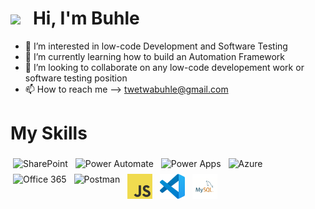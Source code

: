 # <img src="https://camo.githubusercontent.com/4cc9a57bfd6f608470e752bb84f004b658b65866dffbf9d73abe425745d4133f/68747470733a2f2f63646e2e6a7364656c6976722e6e65742f67682f54683357616c6c2f6173736574732d63646e2f506572736f6e616c476974687562526561646d652f48616e6447726565742e676966" width="35px" data-canonical-src="https://cdn.jsdelivr.net/gh/Th3Wall/assets-cdn/PersonalGithubReadme/HandGreet.gif" style="max-width: 100%;"> &nbsp; <b> Hi, I'm Buhle </b> #


- 👀 I’m interested in low-code Development and Software Testing
- 🌱 I’m currently learning how to build an Automation Framework
- 💞️ I’m looking to collaborate on any low-code developement work or software testing position
- 📫 How to reach me --> twetwabuhle@gmail.com 

# My Skills #
<p align="left">
<img src="https://cdn.iconscout.com/icon/free/png-64/sharepoint-1411852-1194341.png" alt="SharePoint" height="40" style="vertical-align:top; margin:4px">
<img src="https://img.icons8.com/fluency/2x/microsoft-power-automate-2020.png" alt="Power Automate" height="40" style="vertical-align:top; margin:4px">
<img src="https://img.icons8.com/fluency/2x/microsoft-power-apps-2020.png" alt="Power Apps" height="40" style="vertical-align:top; margin:4px">
<img src="https://cdn.iconscout.com/icon/free/png-64/azure-1868965-1583129.png" alt="Azure" height="40" style="vertical-align:top; margin:4px">
<img src="https://cdn.iconscout.com/icon/free/png-64/microsoft-office-1868955-1583119.png" alt="Office 365" height="40" style="vertical-align:top; margin:4px">
 <img src="https://cdn.iconscout.com/icon/free/png-64/postman-3521648-2945092.png" alt="Postman" height="40" style="vertical-align:top; margin:4px">
<img src="https://raw.githubusercontent.com/github/explore/80688e429a7d4ef2fca1e82350fe8e3517d3494d/topics/javascript/javascript.png" alt="Javascript" height="40" style="vertical-align:top; margin:4px">
<img src="https://raw.githubusercontent.com/github/explore/80688e429a7d4ef2fca1e82350fe8e3517d3494d/topics/visual-studio-code/visual-studio-code.png" alt="VS Code" height="40" style="vertical-align:top; margin:4px">
<img src="https://raw.githubusercontent.com/github/explore/80688e429a7d4ef2fca1e82350fe8e3517d3494d/topics/mysql/mysql.png" alt="MySQL" height="40" style="vertical-align:top; margin:4px">
</p>


<!---
Buhle-T0412/Buhle-T0412 is a ✨ special ✨ repository because its `README.md` (this file) appears on your GitHub profile.
You can click the Preview link to take a look at your changes.
--->
